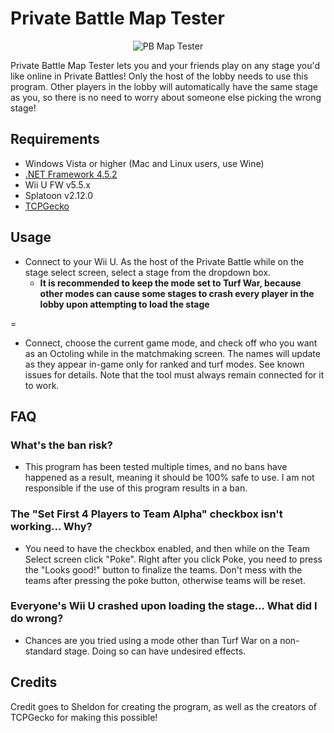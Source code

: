 # Private Battle Map Tester

<p align="center">
  <img src="https://media.discordapp.net/attachments/597725281276395531/835625550538080256/unknown.png" alt="PB Map Tester"/>
</p>

Private Battle Map Tester lets you and your friends play on any stage you'd like online in Private Battles! Only the host of the lobby needs to use this program. Other players in the lobby will automatically have the same stage as you, so there is no need to worry about someone else picking the wrong stage!

## Requirements

+ Windows Vista or higher (Mac and Linux users, use Wine)
+ [.NET Framework 4.5.2](http://go.microsoft.com/fwlink/?LinkId=328843)
+ Wii U FW v5.5.x
+ Splatoon v2.12.0
+ [TCPGecko](http://wiiubru.com/appstore/#/app/TCPgecko)

## Usage

- Connect to your Wii U. As the host of the Private Battle while on the stage select screen, select a stage from the dropdown box. 
  - **It is recommended to keep the mode set to Turf War, because other modes can cause some stages to crash every player in the lobby upon attempting to load the stage**

=

- Connect, choose the current game mode, and check off who you want as an Octoling while in the matchmaking screen. The names will update as they appear in-game only for ranked and turf modes. See known issues for details. Note that the tool must always remain connected for it to work.


## FAQ

### What's the ban risk?

- This program has been tested multiple times, and no bans have happened as a result, meaning it should be 100% safe to use. I am not responsible if the use of this program results in a ban. 

### The "Set First 4 Players to Team Alpha" checkbox isn't working... Why?
- You need to have the checkbox enabled, and then while on the Team Select screen click "Poke". Right after you click Poke, you need to press the "Looks good!" button to finalize the teams. Don't mess with the teams after pressing the poke button, otherwise teams will be reset.

### Everyone's Wii U crashed upon loading the stage... What did I do wrong?
- Chances are you tried using a mode other than Turf War on a non-standard stage. Doing so can have undesired effects.
  
## Credits

Credit goes to Sheldon for creating the program, as well as the creators of TCPGecko for making this possible! 
